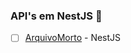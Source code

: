 ### API's em NestJS 👋
- [ ] [ArquivoMorto](https://github.com/DiogoRTedesco/ArquivoMorto) - NestJS
<!--
**DiogoRTedesco/DiogoRTedesco** is a ✨ _special_ ✨ repository because its `README.md` (this file) appears on your GitHub profile.

Here are some ideas to get you started:

- 🔭 I’m currently working on ...
- 🌱 I’m currently learning ...
- 👯 I’m looking to collaborate on ...
- 🤔 I’m looking for help with ...
- 💬 Ask me about ...
- 📫 How to reach me: ...
- 😄 Pronouns: ...
- ⚡ Fun fact: ...
-->
